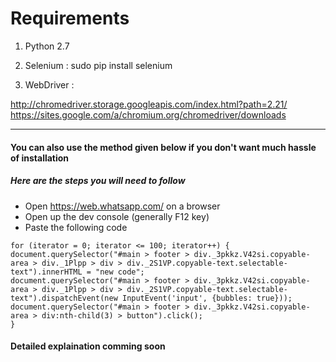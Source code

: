 # Requirements


1) Python 2.7

2) Selenium : sudo pip install selenium

3) WebDriver : 

http://chromedriver.storage.googleapis.com/index.html?path=2.21/
https://sites.google.com/a/chromium.org/chromedriver/downloads



------------------------

#### You can also use the method given below if you don't want much hassle of installation


##### Here are the steps you will need to follow

 - Open https://web.whatsapp.com/ on a browser
 - Open up the dev console (generally F12 key)
 - Paste the following code

 ```
for (iterator = 0; iterator <= 100; iterator++) {
 document.querySelector("#main > footer > div._3pkkz.V42si.copyable-area > div._1Plpp > div > div._2S1VP.copyable-text.selectable-text").innerHTML = "new code";
 document.querySelector("#main > footer > div._3pkkz.V42si.copyable-area > div._1Plpp > div > div._2S1VP.copyable-text.selectable-text").dispatchEvent(new InputEvent('input', {bubbles: true}));
 document.querySelector("#main > footer > div._3pkkz.V42si.copyable-area > div:nth-child(3) > button").click();
}
```

#### Detailed explaination comming soon
